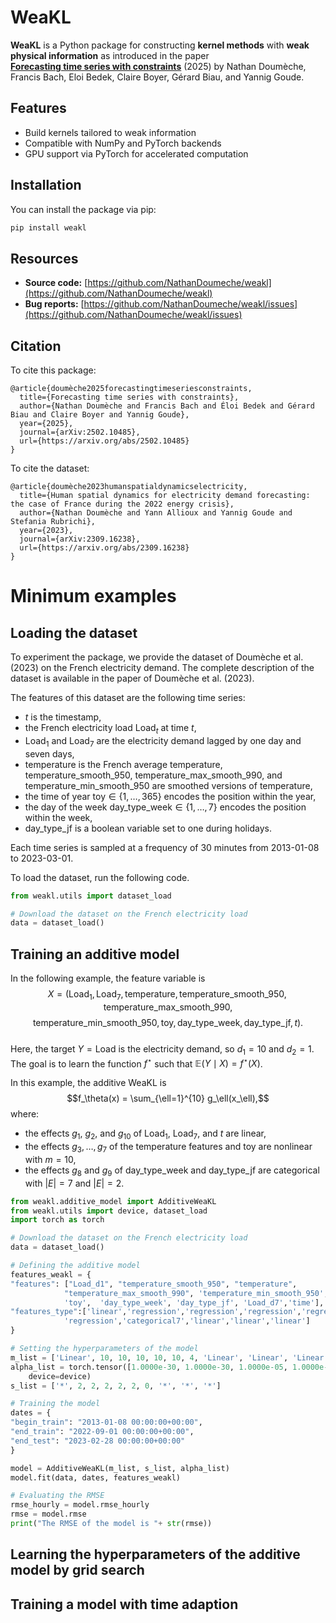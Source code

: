 # WeaKL

**WeaKL** is a Python package for constructing **kernel methods** with **weak physical information** as introduced in the paper  
[**Forecasting time series with constraints**](https://arxiv.org/abs/2502.10485) (2025) by Nathan Doumèche, Francis Bach, Eloi Bedek, Claire Boyer, Gérard Biau, and Yannig Goude.



##  Features

- Build kernels tailored to weak information
- Compatible with NumPy and PyTorch backends  
- GPU support via PyTorch for accelerated computation  

## Installation

You can install the package via pip:

```bash
pip install weakl
```

## Resources

* **Source code:** [https://github.com/NathanDoumeche/weakl](https://github.com/NathanDoumeche/weakl)
* **Bug reports:** [https://github.com/NathanDoumeche/weakl/issues](https://github.com/NathanDoumeche/weakl/issues)



## Citation
To cite this package:

    @article{doumèche2025forecastingtimeseriesconstraints,
      title={Forecasting time series with constraints}, 
      author={Nathan Doumèche and Francis Bach and Éloi Bedek and Gérard Biau and Claire Boyer and Yannig Goude},
      year={2025},
      journal={arXiv:2502.10485},
      url={https://arxiv.org/abs/2502.10485}
    }

To cite the dataset:

    @article{doumèche2023humanspatialdynamicselectricity,
      title={Human spatial dynamics for electricity demand forecasting: the case of France during the 2022 energy crisis}, 
      author={Nathan Doumèche and Yann Allioux and Yannig Goude and Stefania Rubrichi},
      year={2023},
      journal={arXiv:2309.16238},
      url={https://arxiv.org/abs/2309.16238}
    }

# Minimum examples

## Loading the dataset
To experiment the package, we provide the dataset of Doumèche et al. (2023) on the French electricity demand. The complete description of the dataset is available in the paper of Doumèche et al. (2023). 


The features of this dataset are the following time series:
* $t$ is the timestamp,  
* the French electricity load $\text{Load}_t$ at time $t$,  
* $\text{Load}_1$ and $\text{Load}_7$ are the electricity demand lagged by one day and seven days,  
* $\text{temperature}$ is the French average temperature, $\text{temperature\_smooth\_950}$, $\text{temperature\_max\_smooth\_990}$, and $\text{temperature\_min\_smooth\_950}$ are smoothed versions of $\text{temperature}$,  
* the time of year $\text{toy} \in \{1, \dots, 365\}$ encodes the position within the year,  
* the day of the week $\text{day\_type\_week} \in \{1, \dots, 7\}$ encodes the position within the week,  
* $\text{day\_type\_jf}$ is a boolean variable set to one during holidays.

Each time series is sampled at a frequency of $30$ minutes from 2013-01-08 to 2023-03-01.

To load the dataset, run the following code.

```python
from weakl.utils import dataset_load

# Download the dataset on the French electricity load
data = dataset_load()
```

## Training an additive model

In the following example, the feature variable is  
$$
X = (\text{Load}_1, \text{Load}_7, \text{temperature}, \text{temperature\_smooth\_950}, \text{temperature\_max\_smooth\_990},
$$
$$
\text{temperature\_min\_smooth\_950}, \text{toy}, \text{day\_type\_week}, \text{day\_type\_jf}, t).
$$  
Here, the target $Y = \text{Load}$ is the electricity demand, so $d_1 = 10$ and $d_2 = 1$.  
The goal is to learn the function $f^\star$ such that $\mathbb{E}(Y \mid X) = f^\star(X)$.



In this example, the additive WeaKL is $$f_\theta(x) = \sum_{\ell=1}^{10} g_\ell(x_\ell),$$ where:

* the effects $g_1$, $g_2$, and $g_{10}$ of $\mathrm{Load}_1$, $\mathrm{Load}_7$, and $t$ are linear,
* the effects $g_3,\dots, g_7$ of the temperature features and $\mathrm{toy}$ are nonlinear with $m=10$,
* the effects $g_8$ and $g_9$ of   $\text{day\_type\_week}$ and $\text{day\_type\_jf}$ are categorical with $|E| = 7$ and $|E| = 2$.


```python
from weakl.additive_model import AdditiveWeaKL
from weakl.utils import device, dataset_load
import torch as torch

# Download the dataset on the French electricity load
data = dataset_load()

# Defining the additive model
features_weakl = {
"features": ["Load_d1", "temperature_smooth_950", "temperature",
            "temperature_max_smooth_990", 'temperature_min_smooth_950',
            'toy',  'day_type_week', 'day_type_jf', 'Load_d7','time'],
"features_type":['linear','regression','regression','regression','regression', 
            'regression','categorical7','linear','linear','linear']
}

# Setting the hyperparameters of the model
m_list = ['Linear', 10, 10, 10, 10, 10, 4, 'Linear', 'Linear', 'Linear']
alpha_list = torch.tensor([1.0000e-30, 1.0000e-30, 1.0000e-05, 1.0000e-03, 1.0000e-03, 1.0000e-04, 1.0000e-08, 1.0000e-30, 1.0000e-30, 1.0000e-30, 1.0000e-30],
    device=device)
s_list = ['*', 2, 2, 2, 2, 2, 0, '*', '*', '*']

# Training the model
dates = {
"begin_train": "2013-01-08 00:00:00+00:00",
"end_train": "2022-09-01 00:00:00+00:00",
"end_test": "2023-02-28 00:00:00+00:00"
}

model = AdditiveWeaKL(m_list, s_list, alpha_list)
model.fit(data, dates, features_weakl)

# Evaluating the RMSE
rmse_hourly = model.rmse_hourly
rmse = model.rmse
print("The RMSE of the model is "+ str(rmse))
```

## Learning the hyperparameters of the additive model by grid search

## Training a model with time adaption
